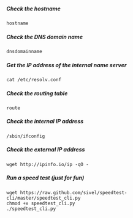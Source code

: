 
##### Check the hostname 
```
hostname
```

##### Check the DNS domain name
```
dnsdomainname
```

##### Get the IP address of the internal name server
```
cat /etc/resolv.conf
```

##### Check the routing table
```
route
```

##### Check the internal IP address
```
/sbin/ifconfig
```

##### Check the external IP address
```
wget http://ipinfo.io/ip -qO -
```

##### Run a speed test (just for fun)
```
wget https://raw.github.com/sivel/speedtest-cli/master/speedtest_cli.py
chmod +x speedtest_cli.py
./speedtest_cli.py
```
